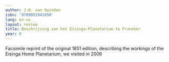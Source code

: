 ```yaml
---
author: J.H. van Swinden
isbn: '9789051941050'
lang: en-us
layout: review
title: Beschrijving van het Eisinga-Planetarium te Franeker
year: 0
---
```

Facsimile reprint of the original 1851 edition, describing the workings of the Eisinga Home Planetarium, we visited in 2006
